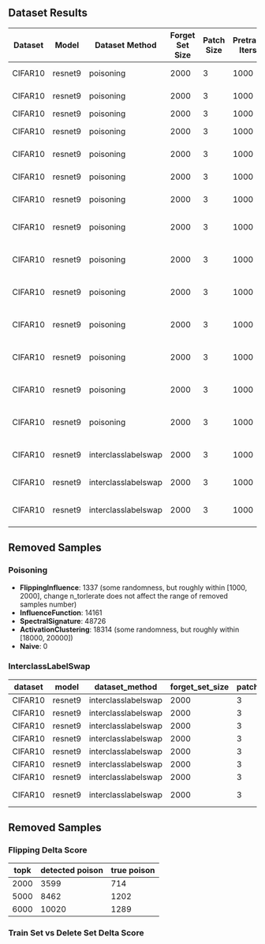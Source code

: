 ## Dataset Results
| Dataset | Model   | Dataset Method | Forget Set Size | Patch Size | Pretrain Iters | Pretrain LR | Unlearn Method     | Delete Acc | Delete Err | Manip Acc | Test Acc | Manip Clean Acc | Test Clean Acc | Deletion Size | Unlearn Time           | Train Clean Acc |
|---------|---------|----------------|-----------------|------------|----------------|-------------|--------------------|------------|------------|----------|-----------------|----------------|-----------------|----------------|-------------------------|----------------|
| CIFAR10 | resnet9 | poisoning      | 2000            | 3          | 1000           | 0.025       | InfluenceFunction (fine tune)  | 0.288      | 0.796      | 0.2875    | 0.2934   | 0.791            | 0.7978           | 250            | 0                       | 0.83338        |
| CIFAR10 | resnet9 | poisoning | 2000 | 3 | 1000 | 0.025 | InfluenceFunction (exact unlearn) | 0.192 | 0.908 | 0.1715 | 0.1661 | 0.7945 | 0.788 | 250 | 0 | 0.82924 |
| CIFAR10 | resnet9 | poisoning      | 2000            | 3          | 1000           | 0.025       | Naive              | 0.0        | 101.0      | 0.162     | 0.1499   | 0.855            | 0.8576          | 0              | 24.713809919999996       | 0.90816        |
| CIFAR10 | resnet9 | poisoning      | 2000            | 3          | 1000           | 0.025       | ActivationClustering (fine tune) | 0.124      | 0.96       | 0.1555    | 0.1418   | 0.806            | 0.7921            | 250            | 0                       | 0.8324         |
| CIFAR10 | resnet9 | poisoning | 2000 | 3 | 1000 | 0.025 | ActivationClustering (exact unlearn) | 0.168 | 0.916 | 0.155 | 0.1638 | 0.776 | 0.7823 | 250 | 0 | 0.82188 |
| CIFAR10 | resnet9 | poisoning      | 2000            | 3          | 1000           | 0.025       | SpectralSignature (fine tune)  | 0.156      | 0.92       | 0.187     | 0.1686   | 0.7795           | 0.767           | 250            | 0                       | 0.79978        |
| CIFAR10 | resnet9 | poisoning | 2000 | 3 | 1000 | 0.025 | SpectralSignature (exact unlearn) | 0.18 | 0.904 | 0.158 | 0.1675 | 0.741 | 0.7451 | 250 | 0 | 0.78102 |
CIFAR10	  | resnet9	| poisoning	     | 2000	           | 3	        | 1000	         | 0.025	     | FlippingInfluence (fine tune) (n_tolerate=25)	| 0.28	   | 0.828	  | 0.301	   | 0.2727	   | 0.868	   | 0.8806	   | 250	     | 0	     | 0.93952    |
CIFAR10	  | resnet9	   | poisoning	 | 2000	           | 3	        | 1000	         | 0.025	     | FlippingInfluence (n_tolerate=25, fine tune) |	0.26	   | 0.814	  | 0.278	   | 0.2739	   | 0.8685	   | 0.8703	   | 500	     | 0	     | 0.92778    |
CIFAR10	  | resnet9	   | poisoning	 | 2000	           | 3	        | 1000	         | 0.025	     | FlippingInfluence  (n_tolerate=5, fine tune) | 0.182     |	0.888	     | 0.2105	     | 0.2152	         | 0.8785	    | 0.8816	       | 500	     | 0	      | 0.93872    |
| CIFAR10 | resnet9 | poisoning      | 2000            | 3          | 1000           | 0.025       | FlippingInfluence (n_tolerate=25, from scratch) | 0.706      | 0.288      | 0.7095   | 0.6717   | 0.8155           | 0.8275            | 500           | 0                       | 0.8807         |
| CIFAR10 | resnet9 | poisoning | 2000 | 3 | 1000 | 0.025 | FlippingInfluence (n_tolerate=25, exact unlearn) | 0.758 | 0.268 | 0.766 | 0.7053 | 0.821 | 0.8346 | 500 | 0 | 0.88642 |
| CIFAR10 | resnet9 | poisoning | 2000 | 3 | 1000 | 0.025 | FlippingInfluence (n_tolerate=25, from scratch) | 0.792 | 0.248 | 0.7535 | 0.7148 | 0.8195 | 0.8277 | 250 | 0 | 0.87954 |
| CIFAR10 | resnet9 | poisoning | 2000 | 3 | 1000 | 0.025 | FlippingInfluence (n_tolerate=25, exact unlearn) | 0.556 | 0.504 | 0.5895 | 0.5637 | 0.8185 | 0.8295 | 250 | 0 | 0.8819 |
| CIFAR10 | resnet9 | interclasslabelswap | 2000 | 3 | 1000 | 0.025 | FlippingInfluence (n_tolerate=25, exact unlearn) | 0.516 | 0.516 | 0.477 | 0.5245 | Null | Null  | 250 | 0 | 0.83006 |
| CIFAR10 | resnet9 | interclasslabelswap | 2000 | 3 | 1000 | 0.025 | Naive, pretrainmodel | 0.0 | 101.0 | 0.701 | 0.7135 | Null | Null  | 0 | 27.430166348000007 | 0.90222 |
CIFAR10	  | resnet9	| interclasslabelswap	| 2000 | 3 | 1000	 | 0.025	| SwappingInfluence	(Y=3, exact unlearn) | 0.0	| 0.0 |	0.449	| 0.4505	| Null | Null	| 250	 | 0	| 0.66724 |

## Removed Samples

### Poisoning
- **FlippingInfluence**: 1337 (some randomness, but roughly within [1000, 2000], change n_torlerate does not affect the range of removed samples number)
- **InfluenceFunction**: 14161 
- **SpectralSignature**: 48726
- **ActivationClustering**: 18314 (some randomness, but roughly within [18000, 20000])
- **Naive**: 0

### InterclassLabelSwap
| dataset | model  | dataset_method       | forget_set_size | patch_size | pretrain_iters | pretrain_lr | unlearn_method                      | exp_name  | delete_acc | delete_err | manip_acc | test_acc | test_retain_acc | deletion_size | unlearn_time          | train_clean_acc |   threshold  | num_topk  |   class  |    removed_samples   |
|---------|--------|----------------------|-----------------|------------|----------------|-------------|-------------------------------------|-----------|------------|------------|------------|----------|-----------------|----------------|-----------------------|-----------------|-----------------|-----------------|-----------------|-----------------|
| CIFAR10 | resnet9 | interclasslabelswap | 2000            | 3          | 1000           | 0.025       | Naive                               | pretrainmodel | 0.0        | 101.0      | 0.701      | 0.7135   | 0.887625        | 0              | 27.430166348000007   | 0.90222         |    Null  |   Null   | Null |   0       |
| CIFAR10 | resnet9 | interclasslabelswap | 2000            | 3          | 1000           | 0.025       | SwappingInfluence | exact unlearn       | 0.68       | 0.68       | 0.523      | 0.621    | 0.82925         | 250            | 0                     | 0.83846         |   50000     | Null  | 3  |   1     |
| CIFAR10	 | resnet9	| interclasslabelswap	 | 2000	| 3	    | 1000	   | 0.025	   | SwappingInfluence	| exact unlearn	| 0.456 | 	0.456	 | 0.537	  | 0.641	     |  0.850875	  | 250	   |  0	   |  0.8586  |  10000  |  Null  |  3 |  21  |
CIFAR10	 | resnet9  |	interclasslabelswap	|  2000	  | 3	  | 1000	   |  0.025	    | SwappingInfluence	| exact unlearn	 |  0.472	|  0.472	 |  0.5285	 |  0.623	  |   0.857	  |   250	  |   0	   |   0.862   | Null   |  500  |   3 |   500    |
| CIFAR10	   | resnet9	 | interclasslabelswap	| 2000	  | 3	  | 1000	  | 0.025	  | SwappingInfluence	 | exact unlearn	|  0.52	 |  0.52	  |  0.5225	  |  0.6185	 |  0.854875	  |  250	  |  0	  |  0.86028  | 10000  | Null  | 5  | 5  |
| CIFAR10	  | resnet9	 | interclasslabelswap	| 2000	 | 3	 | 1000	 | 0.025	 | SwappingInfluence	| exact unlearn	 | 0.4	 |  0.4	  |  0.538	  |  0.6315	  |  0.86	  |  250	 |   0	 |  0.86188  | Null   |  100  |  5  | 100 |
CIFAR10	 | resnet9	|  interclasslabelswap	|  2000	  |  3	  |  1000	  |  0.025	|  SwappingInfluence	| exact unlearn |	0.584	  |  0.584	  |  0.469	  |  0.5495	 | 	0.853	  |  250	  |  0	  |  0.84428  | 10000  | Null  | 3, 5 |  2  |
| CIFAR10 | resnet9 | interclasslabelswap | 2000 | 3 | 1000 | 0.025 | directly remove manip_idx | exact unlearn | 0.412 | 0.412 | 0.699 | 0.7 | 0.86475 | 250 | 0 | 0.88626 | - | - | - | - |

## Removed Samples
### Flipping Delta Score
| topk  | detected poison | true poison |
|-------|-----------------|-------------|
| 2000  | 3599            | 714         |
| 5000  | 8462            | 1202        |
| 6000  | 10020           | 1289        |

### Train Set vs Delete Set Delta Score

